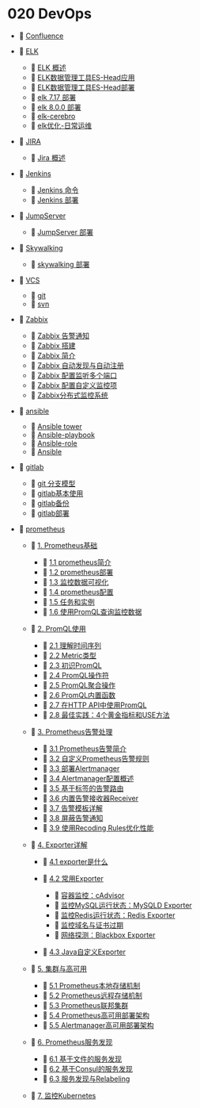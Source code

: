 # 020 DevOps

* 📄 [Confluence](siyuan://blocks/20231110105237-rzoarng)
* 📑 [ELK](siyuan://blocks/20231110105237-4b7ouf3)

  * 📄 [ELK 概述](siyuan://blocks/20231110105237-stz3a0r)
  * 📄 [ELK数据管理工具ES-Head应用](siyuan://blocks/20231110105237-av5l4e1)
  * 📄 [ELK数据管理工具ES-Head部署](siyuan://blocks/20231110105237-xjquff5)
  * 📄 [elk 7.17 部署](siyuan://blocks/20231110105237-vgmdydx)
  * 📄 [elk 8.0.0 部署](siyuan://blocks/20231110105237-lbuh8ql)
  * 📄 [elk-cerebro](siyuan://blocks/20231110105237-mczrg7o)
  * 📄 [elk优化-日常运维](siyuan://blocks/20231110105237-ldthbxc)
* 📑 [JIRA](siyuan://blocks/20231110105237-idhehr8)

  * 📄 [Jira 概述](siyuan://blocks/20231110105237-bx7g8pv)
* 📑 [Jenkins](siyuan://blocks/20231110105237-328haj8)

  * 📄 [Jenkins 命令](siyuan://blocks/20231110105237-jzbujv8)
  * 📄 [Jenkins 部署](siyuan://blocks/20231110105237-5vjwl1u)
* 📑 [JumpServer](siyuan://blocks/20231110105237-5qb923l)

  * 📄 [JumpServer 部署](siyuan://blocks/20231110105237-rp657mq)
* 📑 [Skywalking](siyuan://blocks/20231110105237-zh0aumb)

  * 📄 [skywalking 部署](siyuan://blocks/20231110105237-fe7ld8z)
* 📑 [VCS](siyuan://blocks/20231110105237-rxl9wzo)

  * 📄 [git](siyuan://blocks/20231110105237-x78uhqu)
  * 📄 [svn](siyuan://blocks/20231110105237-3cwq49l)
* 📑 [Zabbix](siyuan://blocks/20231110105237-isddx8s)

  * 📄 [Zabbix 告警通知](siyuan://blocks/20231110105237-c6t9na7)
  * 📄 [Zabbix 搭建](siyuan://blocks/20231110105237-c8jls7h)
  * 📄 [Zabbix 简介](siyuan://blocks/20231110105237-vp8lmpw)
  * 📄 [Zabbix 自动发现与自动注册](siyuan://blocks/20231110105237-ukwl0e1)
  * 📄 [Zabbix 配置监听多个端口](siyuan://blocks/20231110105237-d34bzzd)
  * 📄 [Zabbix 配置自定义监控项](siyuan://blocks/20231110105237-j0baios)
  * 📄 [Zabbix分布式监控系统](siyuan://blocks/20231110105237-taf0gw1)
* 📑 [ansible](siyuan://blocks/20231110105237-muwmeww)

  * 📄 [Ansible tower](siyuan://blocks/20240303170126-6nakbdv)
  * 📄 [Ansible-playbook](siyuan://blocks/20231110105237-4387t74)
  * 📄 [Ansible-role](siyuan://blocks/20231110105237-636g4om)
  * 📄 [Ansible](siyuan://blocks/20231110105237-ir8wneo)
* 📑 [gitlab](siyuan://blocks/20231110105237-pvnzxat)

  * 📄 [git 分支模型](siyuan://blocks/20231110105237-de3v78s)
  * 📄 [gitlab基本使用](siyuan://blocks/20231110105237-pt6h5xl)
  * 📄 [gitlab备份](siyuan://blocks/20231110105237-uet6iwz)
  * 📄 [gitlab部署](siyuan://blocks/20231110105237-cbz0ynn)
* 📑 [prometheus](siyuan://blocks/20231110105237-r2bgujf)

  * 📑 [1. Prometheus基础](siyuan://blocks/20231110105237-njinktc)

    * 📄 [1.1 prometheus简介](siyuan://blocks/20231110105237-zo6qkpc)
    * 📄 [1.2 prometheus部署](siyuan://blocks/20231110105237-qcxar1z)
    * 📄 [1.3 监控数据可视化](siyuan://blocks/20231110105237-grmshib)
    * 📄 [1.4 prometheus配置](siyuan://blocks/20231110105237-kfcq59r)
    * 📄 [1.5 任务和实例](siyuan://blocks/20231110105237-q86oczv)
    * 📄 [1.6 使用PromQL查询监控数据](siyuan://blocks/20231110105237-fobya6z)
  * 📑 [2. PromQL使用](siyuan://blocks/20231110105237-ztwrw3g)

    * 📄 [2.1 理解时间序列](siyuan://blocks/20231110105237-wlgrgzh)
    * 📄 [2.2 Metric类型](siyuan://blocks/20231110105237-4fei10l)
    * 📄 [2.3 初识PromQL](siyuan://blocks/20231110105237-pqxklne)
    * 📄 [2.4 PromQL操作符](siyuan://blocks/20231110105237-mkaw9f7)
    * 📄 [2.5 PromQL聚合操作](siyuan://blocks/20231110105237-qo8gkya)
    * 📄 [2.6 PromQL内置函数](siyuan://blocks/20231110105237-4mttkhi)
    * 📄 [2.7 在HTTP API中使用PromQL](siyuan://blocks/20231110105237-yn02tfo)
    * 📄 [2.8 最佳实践：4个黄金指标和USE方法](siyuan://blocks/20231110105237-4jaoj8y)
  * 📑 [3. Prometheus告警处理](siyuan://blocks/20231110105237-6emxebx)

    * 📄 [3.1 Prometheus告警简介](siyuan://blocks/20231110105237-lsmju0d)
    * 📄 [3.2 自定义Prometheus告警规则](siyuan://blocks/20231110105237-1y0kx9w)
    * 📄 [3.3 部署Alertmanager](siyuan://blocks/20231110105237-bcxdbtj)
    * 📄 [3.4 Alertmanager配置概述](siyuan://blocks/20231110105237-ltg6oiq)
    * 📄 [3.5 基于标签的告警路由](siyuan://blocks/20231110105237-nt46uvl)
    * 📄 [3.6 内置告警接收器Receiver](siyuan://blocks/20231110105237-0fsy847)
    * 📄 [3.7 告警模板详解](siyuan://blocks/20231110105237-49nhfix)
    * 📄 [3.8 屏蔽告警通知](siyuan://blocks/20231110105237-xdn7bkm)
    * 📄 [3.9 使用Recoding Rules优化性能](siyuan://blocks/20231110105237-hxq37ei)
  * 📑 [4. Exporter详解](siyuan://blocks/20231110105237-bwrguo3)

    * 📄 [4.1 exporter是什么](siyuan://blocks/20231110105237-g7m0ykz)
    * 📑 [4.2 常用Exporter](siyuan://blocks/20231110105237-9c2k1zo)

      * 📄 [容器监控：cAdvisor](siyuan://blocks/20231110105237-tt4oq7v)
      * 📄 [监控MySQL运行状态：MySQLD Exporter](siyuan://blocks/20231110105237-m1qw2br)
      * 📄 [监控Redis运行状态：Redis Exporter](siyuan://blocks/20231110105237-uepl7o6)
      * 📄 [监控域名与证书过期](siyuan://blocks/20231110105237-y3p3ksg)
      * 📄 [网络探测：Blackbox Exporter](siyuan://blocks/20231110105237-od063ts)
    * 📄 [4.3 Java自定义Exporter](siyuan://blocks/20231110105237-m8lwlh2)
  * 📑 [5. 集群与高可用](siyuan://blocks/20231110105237-fq7xik5)

    * 📄 [5.1 Prometheus本地存储机制](siyuan://blocks/20231110105237-0ao3fik)
    * 📄 [5.2 Prometheus远程存储机制](siyuan://blocks/20231110105237-z8as0qa)
    * 📄 [5.3 Prometheus联邦集群](siyuan://blocks/20231110105237-fwnprry)
    * 📄 [5.4 Prometheus高可用部署架构](siyuan://blocks/20231110105237-yhxmjd0)
    * 📄 [5.5 Alertmanager高可用部署架构](siyuan://blocks/20231110105237-xb7oi8s)
  * 📑 [6. Prometheus服务发现](siyuan://blocks/20231110105237-w3lmsh3)

    * 📄 [6.1 基于文件的服务发现](siyuan://blocks/20231110105237-gs3x2pe)
    * 📄 [6.2 基于Consul的服务发现](siyuan://blocks/20231110105237-ifj9i1g)
    * 📄 [6.3 服务发现与Relabeling](siyuan://blocks/20231110105237-t62yazm)
  * 📄 [7. 监控Kubernetes](siyuan://blocks/20231110105237-jfohuak)

‍

